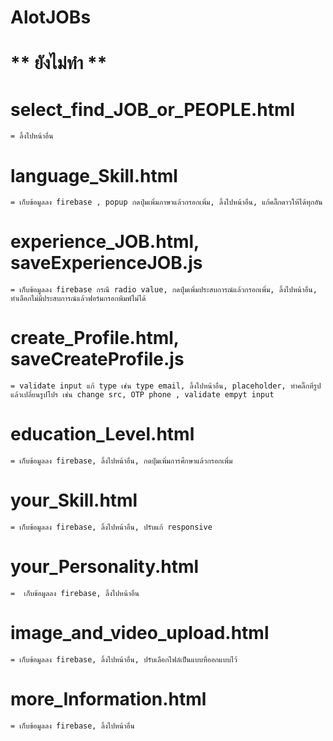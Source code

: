 # AlotJOBs

# ** ยังไม่ทำ ** #

# select_find_JOB_or_PEOPLE.html
    = ลิ้งไปหน้าอื่น

# language_Skill.html 
    = เก็บข้อมูลลง firebase , popup กดปุ่มเพิ่มภาษาแล้วกรอกเพิ่ม, ลิ้งไปหน้าอื่น, แก้คลิ๊กดาวให้ได้ทุกอัน

# experience_JOB.html, saveExperienceJOB.js 
    = เก็บข้อมูลลง firebase กรณี radio value, กดปุ่มเพิ่มประสบการณ์แล้วกรอกเพิ่ม, ลิ้งไปหน้าอื่น, ทำเลือกไม่มีประสบการณ์แล้วฟอร์มกรอกพิมพ์ไม่ได้

# create_Profile.html, saveCreateProfile.js 
    = validate input แก้ type เช่น type email, ลิ้งไปหน้าอื่น, placeholder, ทำคลิ๊กที่รูปแล้วเปลี่ยนรูปโปร เช่น change src, OTP phone , validate empyt input 

# education_Level.html 
    = เก็บข้อมูลลง firebase, ลิ้งไปหน้าอื่น, กดปุ่มเพิ่มการศึกษาแล้วกรอกเพิ่ม

# your_Skill.html 
    = เก็บข้อมูลลง firebase, ลิ้งไปหน้าอื่น, ปรับแก้ responsive

# your_Personality.html
    =  เก็บข้อมูลลง firebase, ลิ้งไปหน้าอื่น

# image_and_video_upload.html 
    = เก็บข้อมูลลง firebase, ลิ้งไปหน้าอื่น, ปรับเลือกไฟล์เป็นแบบที่ออกแบบไว้
    
# more_Information.html 
    = เก็บข้อมูลลง firebase, ลิ้งไปหน้าอื่น
